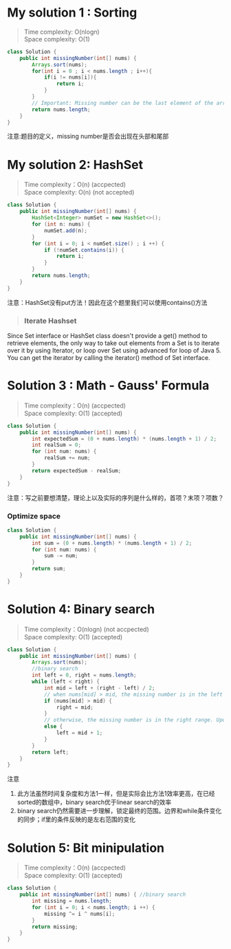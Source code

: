# My solution 1 : Sorting
> Time complexity: O(nlogn) <not accepted> <br> Space complexity: O(1)
``` Java
class Solution {
    public int missingNumber(int[] nums) {
        Arrays.sort(nums);
        for(int i = 0 ; i < nums.length ; i++){
            if(i != nums[i]){
                return i;
            }
        }
        // Important: Missing number can be the last element of the array
        return nums.length;
    }
}
```
注意:题目的定义，missing number是否会出现在头部和尾部                                       
# My solution 2: HashSet
> Time complexity：O(n) (accpected) <br> Space complexity: O(n) (not accepted)
```Java
class Solution {
    public int missingNumber(int[] nums) {
        HashSet<Integer> numSet = new HashSet<>();
        for (int n: nums) {
            numSet.add(n);
        }
        for (int i = 0; i < numSet.size() ; i ++) {
            if (!numSet.contains(i)) {
                return i;
            }
        }
        return nums.length;
    }
}
```
注意：HashSet没有put方法！因此在这个题里我们可以使用contains()方法
> ### Iterate Hashset
Since Set interface or HashSet class doesn't provide a get() method to retrieve elements, the only way to take out elements from a Set is to iterate over it by using Iterator, or loop over Set using advanced for loop of Java 5. You can get the iterator by calling the iterator() method of Set interface.
# Solution 3 : Math - Gauss' Formula
> Time complexity：O(n) (accpected) <br> Space complexity: O(1) (accepted)
``` Java
class Solution {
    public int missingNumber(int[] nums) {
        int expectedSum = (0 + nums.length) * (nums.length + 1) / 2;
        int realSum = 0;
        for (int num: nums) {
            realSum += num;
        }
        return expectedSum - realSum;
    }
}
```
注意：写之前要想清楚，理论上以及实际的序列是什么样的，首项？末项？项数？<br>
### Optimize space
``` Java
class Solution {
    public int missingNumber(int[] nums) {
        int sum = (0 + nums.length) * (nums.length + 1) / 2;
        for (int num: nums) {
            sum -= num;
        }
        return sum;
    }
}
```
# Solution 4: Binary search
> Time complexity：O(nlogn) (not accpected) <br> Space complexity: O(1) (accepted)
``` Java
class Solution {
    public int missingNumber(int[] nums) { 
        Arrays.sort(nums);
        //binary search
        int left = 0, right = nums.length;
        while (left < right) {
            int mid = left + (right - left) / 2;
            // when nums[mid] > mid, the missing number is in the left range. Update right.        
            if (nums[mid] > mid) {
                right = mid;
            }
            // otherwise, the missing number is in the right range. Update left.
            else {
                left = mid + 1;
            }
        }
        return left;
    }
}
```
注意
1. 此方法虽然时间复杂度和方法1一样，但是实际会比方法1效率更高，在已经sorted的数组中，binary search优于linear search的效率
2. binary search仍然需要进一步理解，锁定最终的范围。边界和while条件变化的同步；if里的条件反映的是左右范围的变化
# Solution 5: Bit minipulation
> Time complexity：O(n) (accpected) <br> Space complexity: O(1) (accepted)
``` Java
class Solution {
    public int missingNumber(int[] nums) { //binary search
        int missing = nums.length;
        for (int i = 0; i < nums.length; i ++) {
            missing ^= i ^ nums[i];
        }
        return missing;
    }
}
```
